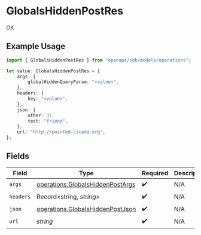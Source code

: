 # GlobalsHiddenPostRes

OK

## Example Usage

```typescript
import { GlobalsHiddenPostRes } from "openapi/sdk/models/operations";

let value: GlobalsHiddenPostRes = {
    args: {
        globalHiddenQueryParam: "<value>",
    },
    headers: {
        key: "<value>",
    },
    json: {
        other: 37,
        test: "friend",
    },
    url: "http://pointed-cicada.org",
};
```

## Fields

| Field                                                                                       | Type                                                                                        | Required                                                                                    | Description                                                                                 |
| ------------------------------------------------------------------------------------------- | ------------------------------------------------------------------------------------------- | ------------------------------------------------------------------------------------------- | ------------------------------------------------------------------------------------------- |
| `args`                                                                                      | [operations.GlobalsHiddenPostArgs](../../../sdk/models/operations/globalshiddenpostargs.md) | :heavy_check_mark:                                                                          | N/A                                                                                         |
| `headers`                                                                                   | Record<string, *string*>                                                                    | :heavy_check_mark:                                                                          | N/A                                                                                         |
| `json`                                                                                      | [operations.GlobalsHiddenPostJson](../../../sdk/models/operations/globalshiddenpostjson.md) | :heavy_check_mark:                                                                          | N/A                                                                                         |
| `url`                                                                                       | *string*                                                                                    | :heavy_check_mark:                                                                          | N/A                                                                                         |